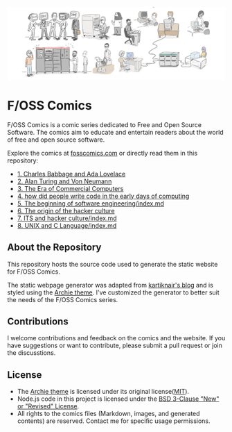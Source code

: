![](docs/images/fosscomics_home.jpg)

# F/OSS Comics

F/OSS Comics is a comic series dedicated to Free and Open Source Software. The comics aim to educate and entertain readers about the world of free and open source software.

Explore the comics at [fosscomics.com](https://fosscomics.com) or directly read them in this repository:

- [1. Charles Babbage and Ada Lovelace](content/posts/1.%20Charles%20Babbage%20and%20Ada%20Lovelace/index.md)
- [2. Alan Turing and Von Neumann](content/posts/2.%20Alan%20Turing%20and%20Von%20Neumann/index.md)
- [3. The Era of Commercial Computers](content/posts/3.%20The%20Era%20of%20Commercial%20Computers/index.md)
- [4. how did people write code in the early days of computing](content/posts/4.%20how%20did%20people%20write%20code%20in%20the%20early%20days%20of%20computing/index.md)
- [5. The beginning of software engineering/index.md](content/posts/5.%20The%20beginning%20of%20software%20engineering/index.md)
- [6. The origin of the hacker culture](content/posts/6.%20The%20origin%20of%20the%20hacker%20culture/index.md)
- [7. ITS and hacker culture/index.md](content/posts/7.%20ITS%20and%20hacker%20culture/index.md)
- [8. UNIX and C Language/index.md](content/posts/8.%20UNIX%20and%20C%20Language/index.md)

## About the Repository

This repository hosts the source code used to generate the static website for F/OSS Comics.

The static webpage generator was adapted from [kartiknair's blog](https://github.com/kartiknair/blog) and is styled using the [Archie theme](https://github.com/athul/archie). I've customized the generator to better suit the needs of the F/OSS Comics series.

## Contributions

I welcome contributions and feedback on the comics and the website. If you have suggestions or want to contribute, please submit a pull request or join the discusstions.

## License

- The [Archie theme](https://github.com/athul/archie) is licensed under its original license([MIT](https://github.com/athul/archie?tab=MIT-1-ov-file#readme)).
- Node.js code in this project is licensed under the [BSD 3-Clause "New" or "Revised" License](https://opensource.org/licenses/BSD-3-Clause).
- All rights to the comics files (Markdown, images, and generated contents) are reserved. Contact me for specific usage permissions.
